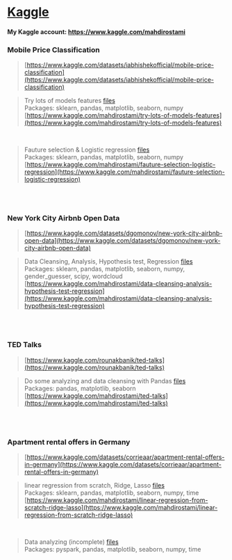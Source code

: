 # [Kaggle](https://www.kaggle.com/) 

#### My Kaggle account: <a href="https://www.kaggle.com/mahdirostami">https://www.kaggle.com/mahdirostami</a>

### Mobile Price Classification <br>
>  [https://www.kaggle.com/datasets/iabhishekofficial/mobile-price-classification](https://www.kaggle.com/datasets/iabhishekofficial/mobile-price-classification)<br>

>  Try lots of models features [files](https://github.com/rostamimahdi1997/Kaggle/tree/main/Mobile%20Price%20Classification-2022/1.%20Try%20lots%20of%20models%2C%20features-May)<br>
>  Packages: sklearn, pandas, matplotlib, seaborn, numpy<br>
>  [https://www.kaggle.com/mahdirostami/try-lots-of-models-features](https://www.kaggle.com/mahdirostami/try-lots-of-models-features)
<br>

>  Fauture selection & Logistic regression [files](https://github.com/rostamimahdi1997/Kaggle/tree/main/Mobile%20Price%20Classification-2022/2.%20Fauture%20selection%20%26%20Logistic%20regression-April)<br>
>  Packages: sklearn, pandas, matplotlib, seaborn, numpy<br>
>  [https://www.kaggle.com/mahdirostami/fauture-selection-logistic-regression](https://www.kaggle.com/mahdirostami/fauture-selection-logistic-regression)
<br>
<br>

### New York City Airbnb Open Data<br>
>  [https://www.kaggle.com/datasets/dgomonov/new-york-city-airbnb-open-data](https://www.kaggle.com/datasets/dgomonov/new-york-city-airbnb-open-data)<br>

>  Data Cleansing, Analysis, Hypothesis test, Regression [files](https://github.com/rostamimahdi1997/Kaggle/tree/main/New%20York%20City%20Airbnb%20Open%20Data-2022/1.%20Data%20Cleansing%2C%20Analysis%2C%20Hypothesis%20test%2C%20Regression-April)<br>
>  Packages: sklearn, pandas, matplotlib, seaborn, numpy, gender_guesser, scipy, wordcloud<br>
>  [https://www.kaggle.com/mahdirostami/data-cleansing-analysis-hypothesis-test-regression](https://www.kaggle.com/mahdirostami/data-cleansing-analysis-hypothesis-test-regression)
<br>
<br>

### TED Talks <br>
>  [https://www.kaggle.com/rounakbanik/ted-talks](https://www.kaggle.com/rounakbanik/ted-talks)<br>

>  Do some analyzing and data cleansing with Pandas [files](https://github.com/rostamimahdi1997/Kaggle/tree/main/TED%20Talks-2022/1.%20Do%20some%20analyzing%20and%20data%20cleansing%20with%20Pandas-March)<br>
>  Packages: pandas, matplotlib, seaborn<br>
>  [https://www.kaggle.com/mahdirostami/ted-talks](https://www.kaggle.com/mahdirostami/ted-talks)
<br>
<br>

### Apartment rental offers in Germany<br>
>  [https://www.kaggle.com/datasets/corrieaar/apartment-rental-offers-in-germany](https://www.kaggle.com/datasets/corrieaar/apartment-rental-offers-in-germany)<br>

>  linear regression from scratch, Ridge, Lasso [files](https://github.com/rostamimahdi1997/Kaggle/tree/main/Apartment%20rental%20offers%20in%20Germany-2022/1.%20linear%20regression%20from%20scratch%2C%20Ridge%2C%20Lasso-May)<br>
>  Packages: sklearn, pandas, matplotlib, seaborn, numpy, time <br>
>  [https://www.kaggle.com/mahdirostami/linear-regression-from-scratch-ridge-lasso](https://www.kaggle.com/mahdirostami/linear-regression-from-scratch-ridge-lasso)
<br>

>  Data analyzing (incomplete) [files](https://github.com/rostamimahdi1997/Kaggle/tree/main/Apartment%20rental%20offers%20in%20Germany-2022/2.%20Data%20analyzing%20(incomplete)-April)<br>
>  Packages: pyspark, pandas, matplotlib, seaborn, numpy, time <br>



